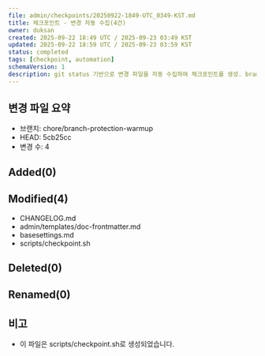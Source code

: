 ```yaml
---
file: admin/checkpoints/20250922-1849-UTC_0349-KST.md
title: 체크포인트 - 변경 자동 수집(4건)
owner: duksan
created: 2025-09-22 18:49 UTC / 2025-09-23 03:49 KST
updated: 2025-09-22 18:59 UTC / 2025-09-23 03:59 KST
status: completed
tags: [checkpoint, automation]
schemaVersion: 1
description: git status 기반으로 변경 파일을 자동 수집하여 체크포인트를 생성. branch=chore/branch-protection-warmup, head=5cb25cc
---
```


## 변경 파일 요약
- 브랜치: chore/branch-protection-warmup
- HEAD: 5cb25cc
- 변경 수: 4

## Added(0)

## Modified(4)
- CHANGELOG.md
- admin/templates/doc-frontmatter.md
- basesettings.md
- scripts/checkpoint.sh

## Deleted(0)

## Renamed(0)

## 비고
- 이 파일은 scripts/checkpoint.sh로 생성되었습니다.
